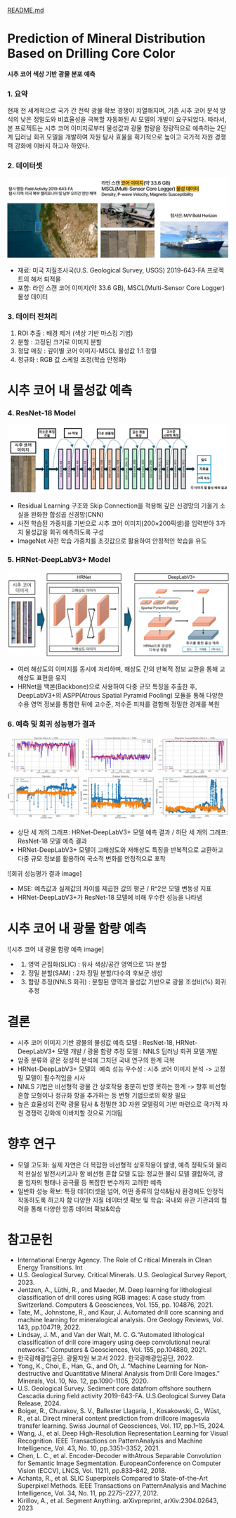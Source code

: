 [README.md](https://github.com/user-attachments/files/21564783/README.md)
# **Prediction of Mineral Distribution Based on Drilling Core Color**
**시추 코어 색상 기반 광물 분포 예측**


### 1. 요약

현재 전 세계적으로 국가 간 전략 광물 확보 경쟁이 치열해지며, 기존 시추 코어 분석 방식의 낮은 정밀도와 비효율성을 극복할 자동화된 AI 모델의 개발이 요구되었다. 따라서, 본 프로젝트는 시추 코어 이미지로부터 물성값과 광물 함량을 정량적으로 예측하는 2단계 딥러닝 회귀 모델을 개발하여 자원 탐사 효율을 획기적으로 높이고 국가적 자원 경쟁력 강화에 이바지 하고자 하였다.


### 2. 데이터셋

![데이터셋 확보 image](https://github.com/JungJiSung377/-ACK2025_Mineral_distribution_prediction/blob/main/image2.png)

  * 재료: 미국 지질조사국(U.S. Geological Survey, USGS) 2019-643-FA 프로젝트의 해저 퇴적물
  * 포함: 라인 스캔 코어 이미지(약 33.6 GB), MSCL(Multi-Sensor Core Logger) 물성 데이터


### 3. 데이터 전처리

1) ROI 추출 : 배경 제거 (색상 기반 마스킹 기법)
2) 분할 : 고정된 크기로 이미지 분할
3) 정답 매칭 : 깊이별 코어 이미지-MSCL 물성값 1:1 정렬
4) 정규화 : RGB 값 스케일 조정(학습 안정화)


# 시추 코어 내 물성값 예측


### 4. ResNet-18 Model

![ResNet-18 Model image](https://github.com/JungJiSung377/-ACK2025_Mineral_distribution_prediction/blob/main/image.png)

 * Residual Learning 구조와 Skip Connection을 적용해 깊은 신경망의 기울기 소실을 완화한 합성곱 신경망(CNN)
 * 사전 학습된 가중치를 기반으로 시추 코어 이미지(200×200픽셀)를 입력받아 3가지 물성값을 회귀 예측하도록 구성
 * ImageNet 사전 학습 가중치를 초깃값으로 활용하여 안정적인 학습을 유도


### 5. HRNet-DeepLabV3+ Model

![HRNet-DeepLabV3+ Model image](https://github.com/JungJiSung377/-ACK2025_Mineral_distribution_prediction/blob/main/image3.png)

 * 여러 해상도의 이미지를 동시에 처리하며, 해상도 간의 반복적 정보 교환을 통해 고해상도 표현을 유지
 * HRNet을 백본(Backbone)으로 사용하여 다중 규모 특징을 추출한 후, DeepLabV3+의 ASPP(Atrous Spatial Pyramid Pooling) 모듈을 통해 다양한 수용 영역 정보를 통합한 뒤에 고수준, 저수준 피처를 결합해 정밀한 경계를 복원


### 6. 예측 및 회귀 성능평가 결과

![예측 결과 image](https://github.com/JungJiSung377/-ACK2025_Mineral_distribution_prediction/blob/main/image4.png)

 * 상단 세 개의 그래프: HRNet-DeepLabV3+ 모델 예측 결과 / 하단 세 개의 그래프: ResNet-18 모델 예측 결과
 * HRNet-DeepLabV3+ 모델이 고해상도와 저해상도 특징을 반복적으로 교환하고 다중 규모 정보를 활용하여 국소적 변화를 안정적으로 포착

![회귀 성능평가 결과 image]

 * MSE: 예측값과 실제값의 차이를 제곱한 값의 평균 / R^2은 모델 변동성 지표
 * HRNet-DeepLabV3+가 ResNet-18 모델에 비해 우수한 성능을 나타냄


# 시추 코어 내 광물 함량 예측

![시추 코어 내 광물 함량 예측 image]

 * 1) 영역 군집화(SLIC) : 유사 색상/공간 영역으로 1차 분할
 * 2) 정밀 분할(SAM) : 2차 정밀 분할/다수의 후보군 생성
 * 3) 함량 추정(NNLS 회귀) : 분할된 영역과 물성값 기반으로 광물 조성비(%) 회귀 추정


# 결론

 * 시추 코어 이미지 기반 광물의 물성값 예측 모델 : ResNet-18, HRNet-DeepLabV3+ 모델 개발 / 광물 함량 추정 모델 : NNLS 딥러닝 회귀 모델 개발
 * 암종 분류와 같은 정성적 분석에 그치던 국내 연구의 한계 극복
 * HRNet-DeepLabV3+ 모델의  예측 성능 우수성 : 시추 코어 이미지 분석 -> 고정밀 모델이 필수적임을 시사
 * NNLS 기법은 비선형적 광물 간 상호작용 충분히 반영 못하는 한계 -> 향후 비선형 혼합 모형이나 정규화 항을 추가하는 등 변형 기법으로의 확장 필요
 * 높은 효율성의 전략 광물 탐사 & 정밀한 3D 자원 모델링의 기반 마련으로 국가적 자원 경쟁력 강화에 이바지할 것으로 기대됨


# 향후 연구

 * 모델 고도화: 실제 자연은 더 복잡한 비선형적 상호작용이 발생, 예측 정확도와 물리적 현실성 발전시키고자 함
비선형 혼합 모델 도입: 정교한 물리 모델 결합하여, 광물 입자의 형태나 공극률 등 복잡한 변수까지 고려한 예측
 * 일반화 성능 확보: 특정 데이터셋을 넘어, 어떤 종류의 암석&탐사 환경에도 안정적 작동하도록 하고자 함
다양한 지질 데이터셋 확보 및 학습: 국내외 유관 기관과의 협력을 통해 다양한 암종 데이터 확보&학습


# 참고문헌

* International Energy Agency. The Role of C ritical Minerals in Clean Energy Transitions. Int
* U.S. Geological Survey. Critical Minerals. U.S. Geological Survey Report, 2023.
* Jentzen, A., Lüthi, R., and Maeder, M. Deep learning for lithological classification of drill cores using RGB images: A case study from Switzerland. Computers & Geosciences, Vol. 155, pp. 104876, 2021.
* Tate, M., Johnstone, R., and Kaur, J. Automated drill core scanning and machine learning for mineralogical analysis. Ore Geology Reviews, Vol. 143, pp.104719, 2022.
* Lindsay, J. M., and Van der Walt, M. C. G.“Automated lithological classification of drill core imagery using deep convolutional neural networks.” Computers & Geosciences, Vol. 155, pp.104880, 2021.
* 한국광해광업공단. 광물자원 보고서 2022. 한국광해광업공단, 2022.
* Yong, K., Choi, E., Han, G., and Oh, J. “Machine Learning for Non-destructive and Quantitative Mineral Analysis from Drill Core Images.” Minerals, Vol. 10, No. 12, pp.1090-1105, 2020.
* U.S. Geological Survey. Sediment core datafrom offshore southern Cascadia during field activity 2019-643-FA. U.S.Geological Survey Data Release, 2024.
* Boiger, R., Churakov, S. V., Ballester Llagaria, I., Kosakowski, G., Wüst, R., et al. Direct mineral content prediction from drillcore imagesvia transfer learning. Swiss Journal of Geosciences, Vol. 117, pp.1–15, 2024.
* Wang, J., et al. Deep High-Resolution Representation Learning for Visual Recognition. IEEE Transactions on PatternAnalysis and Machine Intelligence, Vol. 43, No. 10, pp.3351–3352, 2021.
* Chen, L. C., et al. Encoder-Decoder withAtrous Separable Convolution for Semantic Image Segmentation. EuropeanConference on Computer Vision (ECCV), LNCS, Vol. 11211, pp.833–842, 2018.
* Achanta, R., et al. SLIC Superpixels Compared to State-of-the-Art Superpixel Methods. IEEE Transactions on PatternAnalysis and Machine Intelligence, Vol. 34, No. 11, pp.2275–2277, 2012.
* Kirillov, A., et al. Segment Anything. arXivpreprint, arXiv:2304.02643, 2023
